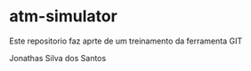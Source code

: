 # atm-simulator
Este repositorio faz aprte de um treinamento da ferramenta GIT

Jonathas Silva dos Santos